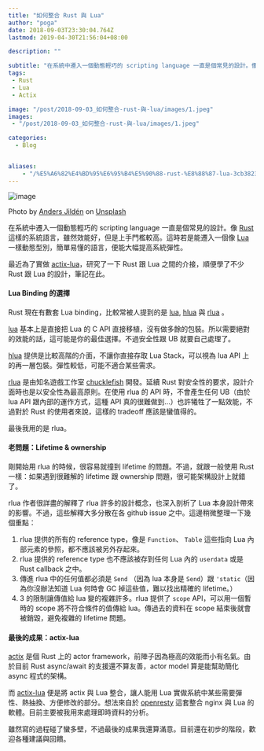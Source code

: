 ```yaml
---
title: "如何整合 Rust 與 Lua"
author: "poga"
date: 2018-09-03T23:30:04.764Z
lastmod: 2019-04-30T21:56:04+08:00

description: ""

subtitle: "在系統中遷入一個動態輕巧的 scripting language 一直是個常見的設計。像 Rust 這樣的系統語言，雖然效能好，但是上手門檻較高。這時若是能遷入一個像 Lua 一樣動態型別，簡單易懂的語言，便能大幅提高系統彈性。"
tags:
 - Rust
 - Lua
 - Actix

image: "/post/2018-09-03_如何整合-rust-與-lua/images/1.jpeg"
images:
 - "/post/2018-09-03_如何整合-rust-與-lua/images/1.jpeg"

categories:
  - Blog


aliases:
    - "/%E5%A6%82%E4%BD%95%E6%95%B4%E5%90%88-rust-%E8%88%87-lua-3cb38238dc72"
---
```


![image](/post/2018-09-03_如何整合-rust-與-lua/images/1.jpeg)

Photo by [Anders Jildén](https://unsplash.com/photos/4izt8TxQmEs?utm_source=unsplash&amp;utm_medium=referral&amp;utm_content=creditCopyText) on [Unsplash](https://unsplash.com/search/photos/lua?utm_source=unsplash&amp;utm_medium=referral&amp;utm_content=creditCopyText)



在系統中遷入一個動態輕巧的 scripting language 一直是個常見的設計。像 [Rust](https://www.rust-lang.org/) 這樣的系統語言，雖然效能好，但是上手門檻較高。這時若是能遷入一個像 [Lua](https://www.lua.org/) 一樣動態型別，簡單易懂的語言，便能大幅提高系統彈性。

最近為了實做 [actix-lua](https://github.com/poga/actix-lua)，研究了一下 Rust 跟 Lua 之間的介接，順便學了不少 Rust 跟 Lua 的設計，筆記在此。

<!--more-->


#### Lua Binding 的選擇

Rust 現在有數套 Lua binding，比較常被人提到的是 [lua](https://crates.io/crates/lua), [hlua](https://github.com/tomaka/hlua) 與 [rlua](https://github.com/kyren/rlua) 。

[lua](https://crates.io/crates/lua) 基本上是直接把 Lua 的 C API 直接移植，沒有做多餘的包裝。所以需要絕對的效能的話，這可能是你的最佳選擇。不過安全性跟 UB 就要自己處理了。

[hlua](https://github.com/tomaka/hlua) 提供是比較高階的介面，不讓你直接存取 Lua Stack，可以視為 lua API 上的再一層包裝。彈性較低，可能不適合某些需求。

[rlua](https://github.com/kyren/rlua) 是由知名遊戲工作室 [chucklefish](https://blog.chucklefish.org/about/) 開發。延續 Rust 對安全性的要求，設計介面時也是以安全性為最高原則。在使用 rlua 的 API 時，不會產生任何 UB（由於 lua API 跟內部的運作方式，這種 API 真的很難做到…）也許犧牲了一點效能，不過對於 Rust 的使用者來說，這樣的 tradeoff 應該是蠻值得的。

最後我用的是 rlua。

#### 老問題：Lifetime &amp; ownership

剛開始用 rlua 的時候，很容易就撞到 lifetime 的問題。不過，就跟一般使用 Rust 一樣：如果遇到很難解的 lifetime 跟 ownership 問題，很可能架構設計上就錯了。

rlua 作者很詳盡的解釋了 rlua 許多的設計概念，也深入剖析了 Lua 本身設計帶來的影響。不過，這些解釋大多分散在各 github issue 之中。這邊稍微整理一下幾個重點：

1.  rlua 提供的所有的 reference type，像是 `Function`、 `Table` 這些指向 Lua 內部元素的參照，都不應該被另外存起來。
2.  rlua 提供的 reference type 也不應該被存到任何 Lua 內的 `userdata` 或是 Rust callback 之中。
3.  傳進 rlua 中的任何值都必須是 `Send` （因為 lua 本身是 `Send`）跟 `'static`（因為你沒辦法知道 Lua 何時會 GC 掉這些值，難以找出精確的 lifetime。）
4.  3 的限制讓傳值給 lua 變的複雜許多。rlua 提供了 `scope` API，可以用一個暫時的 scope 將不符合條件的值傳給 lua。傳過去的資料在 scope 結束後就會被銷毀，避免複雜的 lifetime 問題。

#### 最後的成果：actix-lua

[actix](https://actix.rs/) 是個 Rust 上的 actor framework，前陣子因為極高的效能而小有名氣。由於目前 Rust async/await 的支援還不算友善，actor model 算是能幫助簡化 async 程式的架構。

而 [actix-lua](https://github.com/poga/actix-lua) 便是將 actix 與 Lua 整合，讓人能用 Lua 實做系統中某些需要彈性、熱抽換、方便修改的部分。想法來自於 [openresty](https://openresty.org/en/) 這套整合 nginx 與 Lua 的軟體。目前主要被我用來處理即時資料的分析。

雖然寫的過程碰了蠻多壁，不過最後的成果我還算滿意。目前還在初步的階段，歡迎各種建議與回饋。
